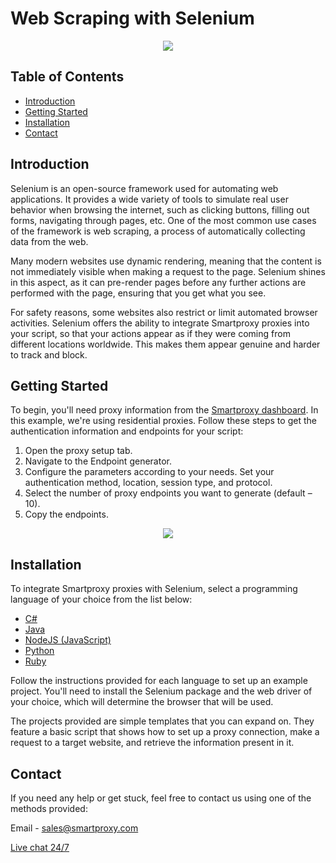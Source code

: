 # Web Scraping with Selenium
<p align="center">
    <a href="https://dashboard.smartproxy.com/?page=residential-proxies&utm_source=socialorganic&utm_medium=social&utm_campaign=resi_trial_GITHUB"><img src="https://i.imgur.com/3uZgYJ9.png"></a>
</p>

## Table of Contents
- [Introduction](#introduction)
- [Getting Started](#getting-started)
- [Installation](#intallation)
- [Contact](#contact)

## Introduction
Selenium is an open-source framework used for automating web applications. It provides a wide variety of tools to simulate real user behavior when browsing the internet, such as clicking buttons, filling out forms, navigating through pages, etc. One of the most common use cases of the framework is web scraping, a process of automatically collecting data from the web. 

Many modern websites use dynamic rendering, meaning that the content is not immediately visible when making a request to the page. Selenium shines in this aspect, as it can pre-render pages before any further actions are performed with the page, ensuring that you get what you see.

For safety reasons, some websites also restrict or limit automated browser activities. Selenium offers the ability to integrate Smartproxy proxies into your script, so that your actions appear as if they were coming from different locations worldwide. This makes them appear genuine and harder to track and block.

## Getting Started
To begin, you'll need proxy information from the [Smartproxy dashboard](https://dashboard.smartproxy.com/welcome). In this example, we're using residential proxies. Follow these steps to get the authentication information and endpoints for your script:
1. Open the proxy setup tab.
2. Navigate to the Endpoint generator.
3. Configure the parameters according to your needs. Set your authentication method, location, session type, and protocol.
4. Select the number of proxy endpoints you want to generate (default – 10). 
5. Copy the endpoints.

<p align="center">
    <a href="https://smartproxy.com/"><img src="https://i.imgur.com/M2J00E4.png"></a>
</p>

## Installation
To integrate Smartproxy proxies with Selenium, select a programming language of your choice from the list below:
- [C#](https://github.com/Smartproxy/Selenium/tree/master/csharp)
- [Java](https://github.com/Smartproxy/Selenium/tree/master/java)
- [NodeJS (JavaScript)](https://github.com/Smartproxy/Selenium/tree/master/nodejs)
- [Python](https://github.com/Smartproxy/Selenium/tree/master/python)
- [Ruby](https://github.com/Smartproxy/Selenium/tree/master/ruby)

Follow the instructions provided for each language to set up an example project. You'll need to install the Selenium package and the web driver of your choice, which will determine the browser that will be used.

The projects provided are simple templates that you can expand on. They feature a basic script that shows how to set up a proxy connection, make a request to a target website, and retrieve the information present in it. 

## Contact
If you need any help or get stuck, feel free to contact us using one of the methods provided:

Email - sales@smartproxy.com

<a href="https://direct.lc.chat/12092754/">Live chat 24/7</a>
